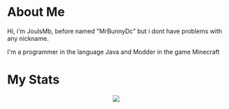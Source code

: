 # About Me

Hi, i'm JoulsMb, before named "MrBunnyDc" but i dont have problems with any nickname.

I'm a programmer in the language Java and Modder in the game Minecraft

# My Stats

<p align="center"> <a href="https://github.com/ryo-ma/github-profile-trophy"> <img src="https://github-readme-stats.vercel.app/api?username=JoulsMB&shot_icons=true&theme=radical"/> </a> </p>
